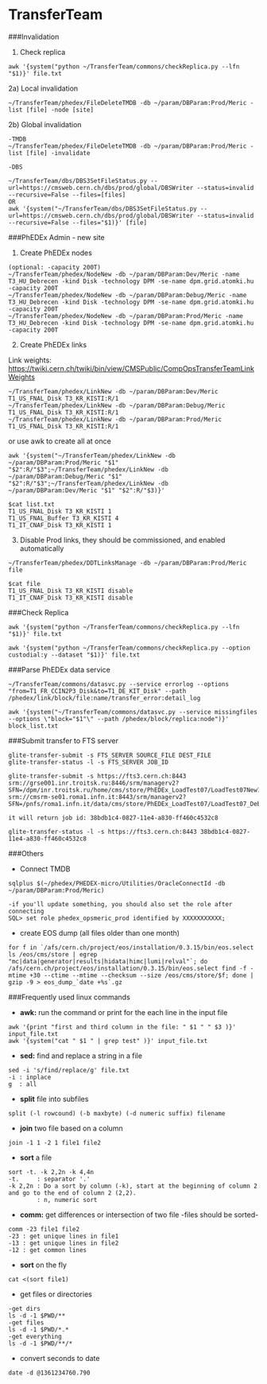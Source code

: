 TransferTeam
============


###Invalidation
1) Check replica
```
awk '{system("python ~/TransferTeam/commons/checkReplica.py --lfn "$1)}' file.txt
```

2a) Local invalidation
```
~/TransferTeam/phedex/FileDeleteTMDB -db ~/param/DBParam:Prod/Meric -list [file] -node [site]
```

2b) Global invalidation
```
-TMDB
~/TransferTeam/phedex/FileDeleteTMDB -db ~/param/DBParam:Prod/Meric -list [file] -invalidate

-DBS

~/TransferTeam/dbs/DBS3SetFileStatus.py --url=https://cmsweb.cern.ch/dbs/prod/global/DBSWriter --status=invalid --recursive=False --files=[files]
OR
awk '{system("~/TransferTeam/dbs/DBS3SetFileStatus.py --url=https://cmsweb.cern.ch/dbs/prod/global/DBSWriter --status=invalid --recursive=False --files="$1)}' [file]
```

###PhEDEx Admin - new site

1) Create PhEDEx nodes

```
(optional: -capacity 200T)
~/TransferTeam/phedex/NodeNew -db ~/param/DBParam:Dev/Meric -name T3_HU_Debrecen -kind Disk -technology DPM -se-name dpm.grid.atomki.hu -capacity 200T
~/TransferTeam/phedex/NodeNew -db ~/param/DBParam:Debug/Meric -name T3_HU_Debrecen -kind Disk -technology DPM -se-name dpm.grid.atomki.hu -capacity 200T
~/TransferTeam/phedex/NodeNew -db ~/param/DBParam:Prod/Meric -name T3_HU_Debrecen -kind Disk -technology DPM -se-name dpm.grid.atomki.hu -capacity 200T
```

2) Create PhEDEx links

Link weights: https://twiki.cern.ch/twiki/bin/view/CMSPublic/CompOpsTransferTeamLinkWeights
```
~/TransferTeam/phedex/LinkNew -db ~/param/DBParam:Dev/Meric T1_US_FNAL_Disk T3_KR_KISTI:R/1
~/TransferTeam/phedex/LinkNew -db ~/param/DBParam:Debug/Meric T1_US_FNAL_Disk T3_KR_KISTI:R/1
~/TransferTeam/phedex/LinkNew -db ~/param/DBParam:Prod/Meric T1_US_FNAL_Disk T3_KR_KISTI:R/1
```

or use awk to create all at once
```
awk '{system("~/TransferTeam/phedex/LinkNew -db ~/param/DBParam:Prod/Meric "$1" "$2":R/"$3";~/TransferTeam/phedex/LinkNew -db ~/param/DBParam:Debug/Meric "$1" "$2":R/"$3";~/TransferTeam/phedex/LinkNew -db ~/param/DBParam:Dev/Meric "$1" "$2":R/"$3)}'

$cat list.txt
T1_US_FNAL_Disk T3_KR_KISTI 1
T1_US_FNAL_Buffer T3_KR_KISTI 4
T1_IT_CNAF_Disk T3_KR_KISTI 1
```

3) Disable Prod links, they should be commissioned, and enabled automatically
```
~/TransferTeam/phedex/DDTLinksManage -db ~/param/DBParam:Prod/Meric file

$cat file
T1_US_FNAL_Disk T3_KR_KISTI disable
T1_IT_CNAF_Disk T3_KR_KISTI disable
```
###Check Replica

```
awk '{system("python ~/TransferTeam/commons/checkReplica.py --lfn "$1)}' file.txt

awk '{system("python ~/TransferTeam/commons/checkReplica.py --option custodial:y --dataset "$1)}' file.txt
```


###Parse PhEDEx data service

```
~/TransferTeam/commons/datasvc.py --service errorlog --options "from=T1_FR_CCIN2P3_Disk&to=T1_DE_KIT_Disk" --path /phedex/link/block/file:name/transfer_error:detail_log

awk '{system("~/TransferTeam/commons/datasvc.py --service missingfiles --options \"block="$1"\" --path /phedex/block/replica:node")}' block_list.txt
```

###Submit transfer to FTS server

```
glite-transfer-submit -s FTS_SERVER SOURCE_FILE DEST_FILE
glite-transfer-status -l -s FTS_SERVER JOB_ID

glite-transfer-submit -s https://fts3.cern.ch:8443 srm://grse001.inr.troitsk.ru:8446/srm/managerv2?SFN=/dpm/inr.troitsk.ru/home/cms/store/PhEDEx_LoadTest07/LoadTest07New10/LoadTest07_RU_INR_75 srm://cmsrm-se01.roma1.infn.it:8443/srm/managerv2?SFN=/pnfs/roma1.infn.it/data/cms/store/PhEDEx_LoadTest07/LoadTest07_Debug_RU_INR/IT_Rome/28/meric_test.tmp

it will return job id: 38bdb1c4-0827-11e4-a830-ff460c4532c8

glite-transfer-status -l -s https://fts3.cern.ch:8443 38bdb1c4-0827-11e4-a830-ff460c4532c8
```
###Others
* Connect TMDB 
```
sqlplus $(~/phedex/PHEDEX-micro/Utilities/OracleConnectId -db ~/param/DBParam:Prod/Meric)

-if you'll update something, you should also set the role after connecting
SQL> set role phedex_opsmeric_prod identified by XXXXXXXXXXX;
```

* create EOS dump (all files older than one month)
```
for f in `/afs/cern.ch/project/eos/installation/0.3.15/bin/eos.select ls /eos/cms/store | egrep "mc|data|generator|results|hidata|himc|lumi|relval"`; do /afs/cern.ch/project/eos/installation/0.3.15/bin/eos.select find -f -mtime +30 --ctime --mtime --checksum --size /eos/cms/store/$f; done | gzip -9 > eos_dump_`date +%s`.gz
```


###Frequently used linux commands

* **awk:** run the command or print for the each line in the input file
```
awk '{print "first and third column in the file: " $1 " " $3 )}' input_file.txt
awk '{system("cat " $1 " | grep test" )}' input_file.txt
```

* **sed:** find and replace a string in a file
```
sed -i 's/find/replace/g' file.txt
-i : inplace
g  : all
```

* **split** file into subfiles
```
split (-l rowcound) (-b maxbyte) (-d numeric suffix) filename
```

* **join** two file based on a column
```
join -1 1 -2 1 file1 file2
```

* **sort** a file
```
sort -t. -k 2,2n -k 4,4n
-t.     : separator '.'
-k 2,2n : Do a sort by column (-k), start at the beginning of column 2 and go to the end of column 2 (2,2).
        : n, numeric sort
```

* **comm:** get differences or intersection of two file -files should be sorted-
```
comm -23 file1 file2
-23 : get unique lines in file1
-13 : get unique lines in file2
-12 : get common lines
```

* **sort** on the fly
```
cat <(sort file1)
```

* get files or directories
```
-get dirs
ls -d -1 $PWD/**
-get files
ls -d -1 $PWD/*.*
-get everything
ls -d -1 $PWD/**/*
```

* convert seconds to date
```
date -d @1361234760.790
```


